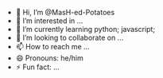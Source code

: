 - 👋 Hi, I’m @MasH-ed-Potatoes
- 👀 I’m interested in ...
- 🌱 I’m currently learning python; javascript; 
- 💞️ I’m looking to collaborate on ...
- 📫 How to reach me ...
- 😄 Pronouns: he/him
- ⚡ Fun fact: ...

<!---
MasH-ed-Potatoes/MasH-ed-Potatoes is a ✨ special ✨ repository because its `README.md` (this file) appears on your GitHub profile.
You can click the Preview link to take a look at your changes.
--->
